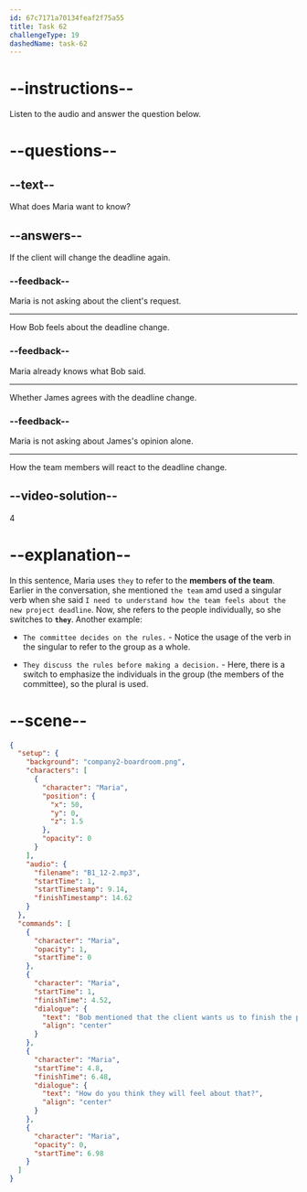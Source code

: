 ```yaml
---
id: 67c7171a70134feaf2f75a55
title: Task 62
challengeType: 19
dashedName: task-62
---
```


<!-- (Audio) Maria: Bob mentioned that the client wants us to finish the project a week earlier. How do you think they will feel about that? -->

# --instructions--

Listen to the audio and answer the question below.  

# --questions--

## --text--

What does Maria want to know?  

## --answers--

If the client will change the deadline again.  

### --feedback--

Maria is not asking about the client's request.

---

How Bob feels about the deadline change.

### --feedback--

Maria already knows what Bob said.

---

Whether James agrees with the deadline change.

### --feedback--

Maria is not asking about James's opinion alone.

---

How the team members will react to the deadline change.

## --video-solution--

4  

# --explanation--

In this sentence, Maria uses `they` to refer to the **members of the team**. Earlier in the conversation, she mentioned `the team` amd used a singular verb when she said `I need to understand how the team feels about the new project deadline`. Now, she refers to the people individually, so she switches to **`they`**. Another example:

- `The committee decides on the rules.` - Notice the usage of the verb in the singular to refer to the group as a whole. 

- `They discuss the rules before making a decision.` - Here, there is a switch to emphasize the individuals in the group (the members of the committee), so the plural is used.

# --scene--

```json
{
  "setup": {
    "background": "company2-boardroom.png",
    "characters": [
      {
        "character": "Maria",
        "position": {
          "x": 50,
          "y": 0,
          "z": 1.5
        },
        "opacity": 0
      }
    ],
    "audio": {
      "filename": "B1_12-2.mp3",
      "startTime": 1,
      "startTimestamp": 9.14,
      "finishTimestamp": 14.62
    }
  },
  "commands": [
    {
      "character": "Maria",
      "opacity": 1,
      "startTime": 0
    },
    {
      "character": "Maria",
      "startTime": 1,
      "finishTime": 4.52,
      "dialogue": {
        "text": "Bob mentioned that the client wants us to finish the project a week earlier.",
        "align": "center"
      }
    },
    {
      "character": "Maria",
      "startTime": 4.8,
      "finishTime": 6.48,
      "dialogue": {
        "text": "How do you think they will feel about that?",
        "align": "center"
      }
    },
    {
      "character": "Maria",
      "opacity": 0,
      "startTime": 6.98
    }
  ]
}
```
